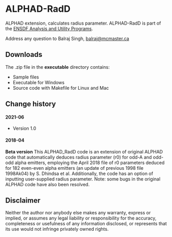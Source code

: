 # ALPHAD-RadD
ALPHAD extension, calculates radius parameter. ALPHAD-RadD is part of the [ENSDF Analysis and Utility Programs](https://nds.iaea.org/public/ensdf_pgm/).

Address any question to Balraj Singh, balraj@mcmaster.ca

## Downloads
The .zip  file in the **executable** directory contains:
  - Sample files
  - Executable for Windows
  - Source code with Makefile for Linux and Mac

## Change history

#### 2021-06
* Version 1.0

#### 2018-04
**Beta version**
 This ALPHAD_RadD code is an extension of original ALPHAD code that automatically deduces radius parameter (r0) for odd-A and odd-odd alpha emitters, employing the April 2018 file of r0 parameters deduced for 182 even-even alpha emitters (an update of previous 1998 file 1998Ak04) by S. Dhindsa et al. Additionally, the code has an option of inputting user-supplied radius parameter. Note: some bugs in the original ALPHAD code have also been resolved.

## Disclaimer

Neither the author nor anybody else makes any warranty, express or implied, or assumes any legal liability or responsibility for the accuracy, completeness or usefulness of any information disclosed, or represents that its use would not infringe privately owned rights.
